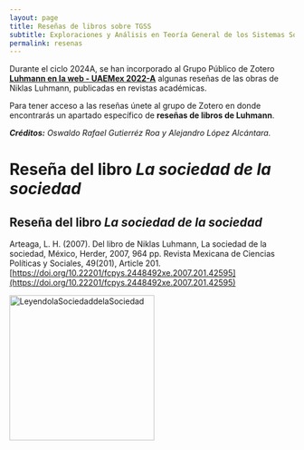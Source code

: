 ```yaml
---
layout: page
title: Reseñas de libros sobre TGSS
subtitle: Exploraciones y Análisis en Teoría General de los Sistemas Sociales
permalink: resenas
---
```


Durante el ciclo 2024A, se han incorporado al Grupo Público de Zotero [**Luhmann en la web - UAEMex 2022-A**](https://www.zotero.org/groups/4695391/luhmann_en_la_web_-_uaemex_2022-a) algunas reseñas de las obras de Niklas Luhmann, publicadas en revistas académicas.

Para tener acceso a las reseñas únete al grupo de Zotero en donde encontrarás un apartado específico de **reseñas de libros de Luhmann**.

***Créditos:** Oswaldo Rafael Gutierréz Roa y Alejandro López Alcántara.*

# Reseña del libro ***La sociedad de la sociedad***

## Reseña del libro ***La sociedad de la sociedad***

Arteaga, L. H. (2007). Del libro de Niklas Luhmann, La sociedad de la sociedad, México, Herder, 2007, 964 pp. Revista Mexicana de Ciencias Políticas y Sociales, 49(201), Article 201. [https://doi.org/10.22201/fcpys.2448492xe.2007.201.42595](https://doi.org/10.22201/fcpys.2448492xe.2007.201.42595)

<a title="IsabelColin, CC BY-SA 4.0 &lt;https://creativecommons.org/licenses/by-sa/4.0&gt;, undefined" href="https://commons.wikimedia.org/wiki/File:LeyendolaSociedaddelaSociedad.jpg"><img width="256" alt="LeyendolaSociedaddelaSociedad" src="https://upload.wikimedia.org/wikipedia/commons/thumb/2/26/LeyendolaSociedaddelaSociedad.jpg/256px-LeyendolaSociedaddelaSociedad.jpg?20220611222242"></a>

